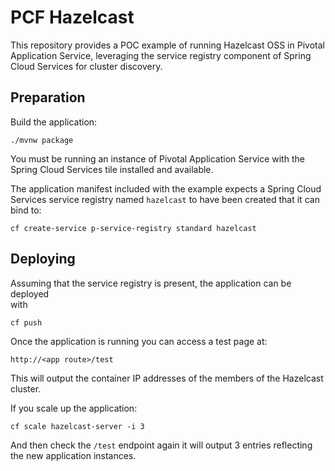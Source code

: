 # PCF Hazelcast

This repository provides a POC example of running Hazelcast OSS in Pivotal 
Application Service, leveraging the service registry component of Spring 
Cloud Services for cluster discovery.

## Preparation

Build the application:

```./mvnw package```

You must be running an instance of Pivotal Application Service with the Spring 
Cloud Services tile installed and available.

The application manifest included with the example expects a Spring Cloud 
Services service registry named `hazelcast` to have been created that it can
bind to:

```cf create-service p-service-registry standard hazelcast```

## Deploying

Assuming that the service registry is present, the application can be deployed  
with

```cf push```

Once the application is running you can access a test page at:

```http://<app route>/test```

This will output the container IP addresses of the members of the Hazelcast 
cluster.

If you scale up the application:

```cf scale hazelcast-server -i 3```

And then check the `/test` endpoint again it will output 3 entries reflecting 
the new application instances.
